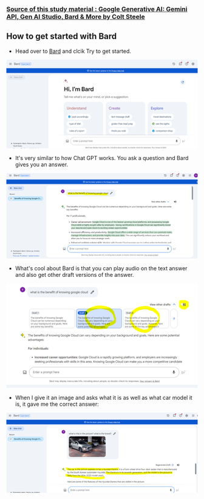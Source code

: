 ### [Source of this study material : Google Generative AI: Gemini API, Gen AI Studio, Bard & More by Colt Steele](https://www.udemy.com/course/google-generative-ai/)


## How to get started with Bard

- Head over to [Bard](https://bard.google.com/chat) and clcik Try to get started.


![bard-interface](/GCP_pictures/AI/Bard/bard-interface.PNG "Bard interface")


- It's very similar to how Chat GPT works. You ask a question and Bard gives you an answer.


![prompt-bard](/GCP_pictures/AI/Bard/prompt-bard.PNG "Prompt Bard")


- What's cool about Bard is that you can play audio on the text answer and also get other draft versions of the answer.


![drafts-and-audio](/GCP_pictures/AI/Bard/drafts-and-audio.PNG "Bard offers audio feature and a few drafts of answer")


- When I give it an image and asks what it is as well as what car model it is, it gave me the correct answer:


![image-processing](/GCP_pictures/AI/Bard/image-processing.PNG "Bard is good at image processing")